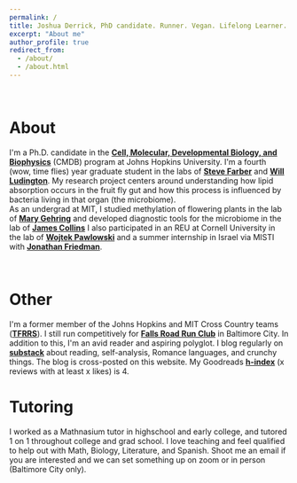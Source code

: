 ```yaml
---
permalink: /
title: Joshua Derrick, PhD candidate. Runner. Vegan. Lifelong Learner.
excerpt: "About me"
author_profile: true
redirect_from:
  - /about/
  - /about.html
---
```


<br />

# About

I'm a Ph.D. candidate in the **[Cell, Molecular, Developmental Biology, and Biophysics](https://cmdb.jhu.edu/)** (CMDB) program at Johns Hopkins University. I'm a fourth (wow, time flies) year graduate student in the labs of **[Steve Farber](https://sites.google.com/carnegiescience.edu/spotlight-farber-lab/)** and **[Will Ludington](https://bse.carnegiescience.edu/dr-william-ludington)**. My research project centers around understanding how lipid absorption occurs in the fruit fly gut and how this process is influenced by bacteria living in that organ (the microbiome).  
As an undergrad at MIT, I studied methylation of flowering plants in the lab of **[Mary Gehring](http://gehringlab.wi.mit.edu)** and developed diagnostic tools for the microbiome in the lab of **[James Collins](https://www.collinslab.mit.edu)** I also participated in an REU at Cornell University in the lab of **[Wojtek Pawlowski](http://pawlowski.cit.cornell.edu)** and a summer internship in Israel via MISTI with **[Jonathan Friedman](https://www.friedmanlab.net)**.  

<br />

# Other 

I'm a former member of the Johns Hopkins and MIT Cross Country teams (**[TFRRS](https://www.tfrrs.org/athletes/6082124/Johns_Hopkins/Josh_Derrick.html)**). I still run competitively for **[Falls Road Run Club](https://shop.baltimorerunning.com)** in Baltimore City.  In addition to this, I'm an avid reader and aspiring polyglot. I blog regularly on **[substack](https://deusexvita.substack.com)** about reading, self-analysis, Romance languages, and crunchy things. The blog is cross-posted on this website. My Goodreads **[h-index](https://www.goodreads.com/review/list/63766642?sort=review&view=reviews)** (x reviews with at least x likes) is 4. 

# Tutoring
I worked as a Mathnasium tutor in highschool and early college, and tutored 1 on 1 throughout college and grad school. I love teaching and feel qualified to help out with Math, Biology, Literature, and Spanish. Shoot me an email if you are interested and we can set something up on zoom or in person (Baltimore City only).  

